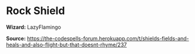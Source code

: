 # Rock Shield

**Wizard:** LazyFlamingo

**Source:** https://the-codespells-forum.herokuapp.com/t/shields-fields-and-heals-and-also-flight-but-that-doesnt-rhyme/237
